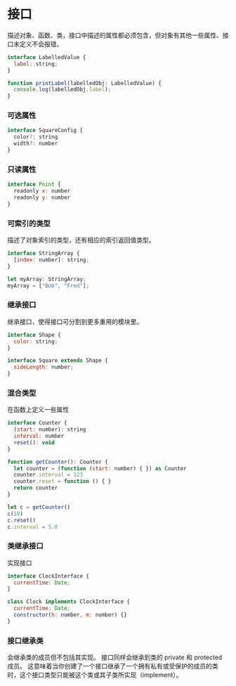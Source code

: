 # 接口

描述对象、函数、类，接口中描述的属性都必须包含，但对象有其他一些属性、接口未定义不会报错。

```js
interface LabelledValue {
  label: string;
}

function printLabel(labelledObj: LabelledValue) {
  console.log(labelledObj.label);
}
```

### 可选属性

```js
interface SquareConfig {
  color?: string
  width?: number
}
```

### 只读属性

```js
interface Point {
  readonly x: number
  readonly y: number
}
```

### 可索引的类型

描述了对象索引的类型，还有相应的索引返回值类型。

```js
interface StringArray {
  [index: number]: string;
}

let myArray: StringArray;
myArray = ["Bob", "Fred"];
```

### 继承接口

继承接口，使得接口可分割到更多重用的模块里。

```js
interface Shape {
  color: string;
}

interface Square extends Shape {
  sideLength: number;
}
```

### 混合类型

在函数上定义一些属性

```js
interface Counter {
  (start: number): string
  interval: number
  reset(): void
}

function getCounter(): Counter {
  let counter = (function (start: number) { }) as Counter
  counter.interval = 123
  counter.reset = function () { }
  return counter
}

let c = getCounter()
c(10)
c.reset()
c.interval = 5.0
```

### 类继承接口

实现接口

```js
interface ClockInterface {
  currentTime: Date;
}

class Clock implements ClockInterface {
  currentTime: Date;
  constructor(h: number, m: number) {}
}
```

### 接口继承类

会继承类的成员但不包括其实现。 接口同样会继承到类的 private 和 protected 成员。 这意味着当你创建了一个接口继承了一个拥有私有或受保护的成员的类时，这个接口类型只能被这个类或其子类所实现（implement）。
